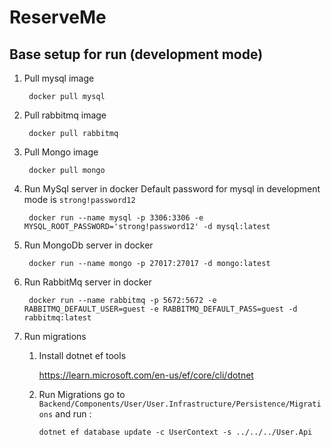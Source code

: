 # ReserveMe


## Base setup for run (development mode)

1. Pull mysql image

        docker pull mysql

2. Pull rabbitmq image

        docker pull rabbitmq

3. Pull Mongo image

        docker pull mongo

4. Run MySql server in docker
    Default password for mysql in development mode is `strong!password12`

        docker run --name mysql -p 3306:3306 -e MYSQL_ROOT_PASSWORD='strong!password12' -d mysql:latest

5. Run MongoDb server in docker

        docker run --name mongo -p 27017:27017 -d mongo:latest

6. Run RabbitMq server in docker

        docker run --name rabbitmq -p 5672:5672 -e RABBITMQ_DEFAULT_USER=guest -e RABBITMQ_DEFAULT_PASS=guest -d rabbitmq:latest

7. Run migrations

    1. Install dotnet ef tools

        https://learn.microsoft.com/en-us/ef/core/cli/dotnet
    2. Run Migrations go to `Backend/Components/User/User.Infrastructure/Persistence/Migrations` and run :


           dotnet ef database update -c UserContext -s ../../../User.Api